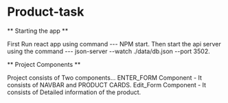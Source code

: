 

# Product-task

** Starting the app  **

First Run react app using command  ---   NPM start.
Then start the api server using the command ---   json-server --watch ./data/db.json --port 3502.



** Project Components **

Project consists of Two components...
ENTER_FORM Component - It consists of NAVBAR and PRODUCT CARDS.
Edit_Form Component -  It consists of Detailed information of the product.








